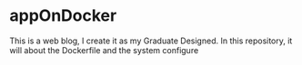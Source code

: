 # appOnDocker
This is a web blog, I create it as my Graduate Designed. In this repository, it will about the Dockerfile and the system configure
